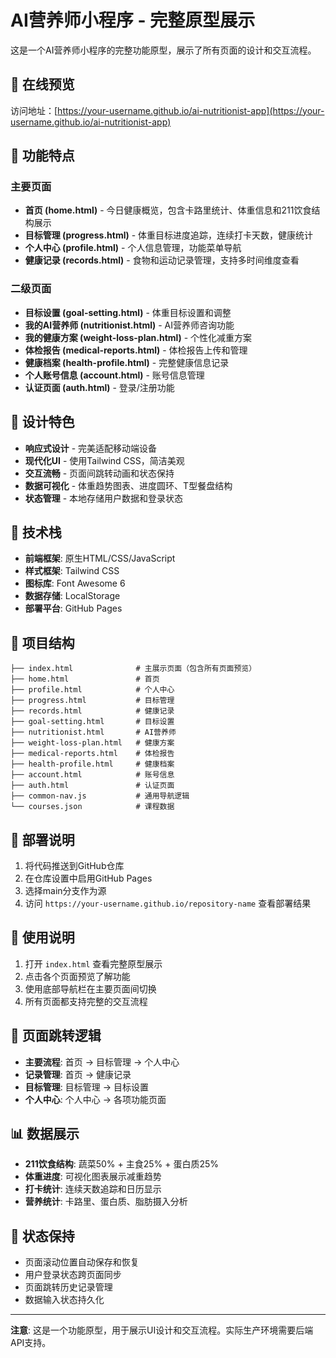 # AI营养师小程序 - 完整原型展示

这是一个AI营养师小程序的完整功能原型，展示了所有页面的设计和交互流程。

## 🚀 在线预览

访问地址：[https://your-username.github.io/ai-nutritionist-app](https://your-username.github.io/ai-nutritionist-app)

## 📱 功能特点

### 主要页面
- **首页 (home.html)** - 今日健康概览，包含卡路里统计、体重信息和211饮食结构展示
- **目标管理 (progress.html)** - 体重目标进度追踪，连续打卡天数，健康统计
- **个人中心 (profile.html)** - 个人信息管理，功能菜单导航
- **健康记录 (records.html)** - 食物和运动记录管理，支持多时间维度查看

### 二级页面
- **目标设置 (goal-setting.html)** - 体重目标设置和调整
- **我的AI营养师 (nutritionist.html)** - AI营养师咨询功能
- **我的健康方案 (weight-loss-plan.html)** - 个性化减重方案
- **体检报告 (medical-reports.html)** - 体检报告上传和管理
- **健康档案 (health-profile.html)** - 完整健康信息记录
- **个人账号信息 (account.html)** - 账号信息管理
- **认证页面 (auth.html)** - 登录/注册功能

## 🎨 设计特色

- **响应式设计** - 完美适配移动端设备
- **现代化UI** - 使用Tailwind CSS，简洁美观
- **交互流畅** - 页面间跳转动画和状态保持
- **数据可视化** - 体重趋势图表、进度圆环、T型餐盘结构
- **状态管理** - 本地存储用户数据和登录状态

## 🔧 技术栈

- **前端框架**: 原生HTML/CSS/JavaScript
- **样式框架**: Tailwind CSS
- **图标库**: Font Awesome 6
- **数据存储**: LocalStorage
- **部署平台**: GitHub Pages

## 📂 项目结构

```
├── index.html              # 主展示页面（包含所有页面预览）
├── home.html               # 首页
├── profile.html            # 个人中心
├── progress.html           # 目标管理
├── records.html            # 健康记录
├── goal-setting.html       # 目标设置
├── nutritionist.html       # AI营养师
├── weight-loss-plan.html   # 健康方案
├── medical-reports.html    # 体检报告
├── health-profile.html     # 健康档案
├── account.html            # 账号信息
├── auth.html               # 认证页面
├── common-nav.js           # 通用导航逻辑
└── courses.json            # 课程数据
```

## 🚀 部署说明

1. 将代码推送到GitHub仓库
2. 在仓库设置中启用GitHub Pages
3. 选择main分支作为源
4. 访问 `https://your-username.github.io/repository-name` 查看部署结果

## 📱 使用说明

1. 打开 `index.html` 查看完整原型展示
2. 点击各个页面预览了解功能
3. 使用底部导航栏在主要页面间切换
4. 所有页面都支持完整的交互流程

## 🎯 页面跳转逻辑

- **主要流程**: 首页 → 目标管理 → 个人中心
- **记录管理**: 首页 → 健康记录
- **目标管理**: 目标管理 → 目标设置
- **个人中心**: 个人中心 → 各项功能页面

## 📊 数据展示

- **211饮食结构**: 蔬菜50% + 主食25% + 蛋白质25%
- **体重进度**: 可视化图表展示减重趋势
- **打卡统计**: 连续天数追踪和日历显示
- **营养统计**: 卡路里、蛋白质、脂肪摄入分析

## 🔄 状态保持

- 页面滚动位置自动保存和恢复
- 用户登录状态跨页面同步
- 页面跳转历史记录管理
- 数据输入状态持久化

---

**注意**: 这是一个功能原型，用于展示UI设计和交互流程。实际生产环境需要后端API支持。